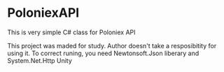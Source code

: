 # PoloniexAPI
This is very simple C# class for Poloniex API

This project was maded for study. Author doesn't take a resposibitity for using it. To correct runing, you need Newtonsoft.Json liberary and System.Net.Http Unity
